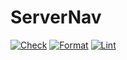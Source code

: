 # ServerNav
[![Check](https://github.com/JarredTD/ServerNav/actions/workflows/check.yml/badge.svg)](https://github.com/JarredTD/ServerNav/actions/workflows/check.yml)
[![Format](https://github.com/JarredTD/ServerNav/actions/workflows/fmt.yml/badge.svg)](https://github.com/JarredTD/ServerNav/actions/workflows/fmt.yml)
[![Lint](https://github.com/JarredTD/ServerNav/actions/workflows/clippy.yml/badge.svg)](https://github.com/JarredTD/ServerNav/actions/workflows/clippy.yml)
